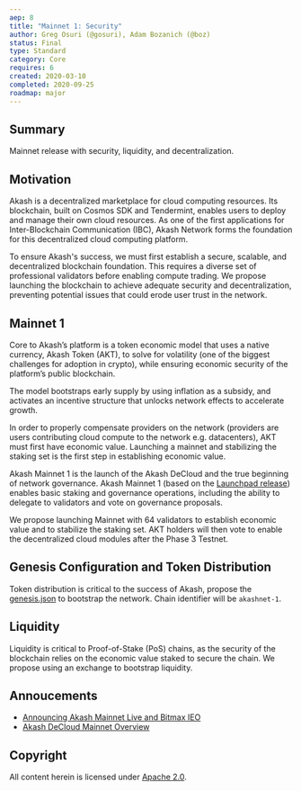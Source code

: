 ```yaml
---
aep: 8
title: "Mainnet 1: Security"
author: Greg Osuri (@gosuri), Adam Bozanich (@boz)
status: Final
type: Standard
category: Core
requires: 6
created: 2020-03-10
completed: 2020-09-25
roadmap: major
---
```


## Summary

Mainnet release with security, liquidity, and decentralization.

## Motivation

Akash is a decentralized marketplace for cloud computing resources. Its blockchain, built on Cosmos SDK and Tendermint, enables users to deploy and manage their own cloud resources. As one of the first applications for Inter-Blockchain Communication (IBC), Akash Network forms the foundation for this decentralized cloud computing platform.

To ensure Akash's success, we must first establish a secure, scalable, and decentralized blockchain foundation. This requires a diverse set of professional validators before enabling compute trading. We propose launching the blockchain to achieve adequate security and decentralization, preventing potential issues that could erode user trust in the network.

## Mainnet 1

Core to Akash’s platform is a token economic model that uses a native currency, Akash Token (AKT), to solve for volatility (one of the biggest challenges for adoption in crypto), while ensuring economic security of the platform’s public blockchain.

The model bootstraps early supply by using inflation as a subsidy, and activates an incentive structure that unlocks network effects to accelerate growth.

In order to properly compensate providers on the network (providers are users contributing cloud compute to the network e.g. datacenters), AKT must first have economic value. Launching a mainnet and stabilizing the staking set is the first step in establishing economic value.

Akash Mainnet 1 is the launch of the Akash DeCloud and the true beginning of network governance. Akash Mainnet 1 (based on the [Launchpad release](https://blog.cosmos.network/launchpad-a-pre-stargate-stable-version-of-the-cosmos-sdk-e0c58d8c4e24?gi=5e98f3fdc4eb)) enables basic staking and governance operations, including the ability to delegate to validators and vote on governance proposals.

We propose launching Mainnet with 64 validators to establish economic value and to stabilize the staking set. AKT holders will then vote to enable the decentralized cloud modules after the Phase 3 Testnet.

## Genesis Configuration and Token Distribution

Token distribution is critical to the success of Akash, propose the [genesis.json](https://github.com/akash-network/AEP/blob/main/assets/aep-8/genesis.json) to bootstrap the network. Chain identifier will be `akashnet-1`.

## Liquidity

Liquidity is critical to Proof-of-Stake (PoS) chains, as the security of the blockchain relies on the economic value staked to secure the chain. We propose using an exchange to bootstrap liquidity.

## Annoucements

- [Announcing Akash Mainnet Live and Bitmax IEO](https://akash.network/blog/announcing-akash-mainnet-live-and-bitmax-ieo/)
- [Akash DeCloud Mainnet Overview](https://akash.network/blog/akash-decloud-mainnet-overview/)

## Copyright

All content herein is licensed under [Apache 2.0](https://www.apache.org/licenses/LICENSE-2.0).
